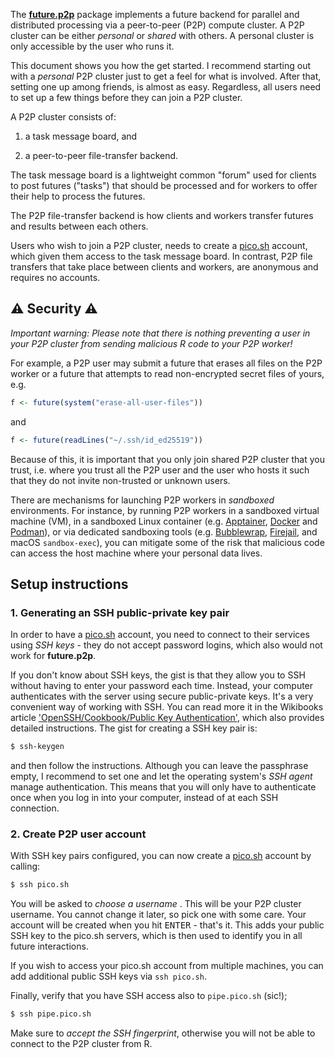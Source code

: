 <!--
%\VignetteIndexEntry{future.p2p: Getting Started}
%\VignetteAuthor{Henrik Bengtsson}
%\VignetteKeyword{R}
%\VignetteKeyword{package}
%\VignetteKeyword{vignette}
%\VignetteKeyword{Rprofile}
%\VignetteKeyword{Renviron}
%\VignetteEngine{future.p2p::selfonly}
-->

The **[future.p2p]** package implements a future backend for parallel
and distributed processing via a peer-to-peer (P2P) compute cluster. A
P2P cluster can be either _personal_ or _shared_ with others. A
personal cluster is only accessible by the user who runs it.

This document shows you how the get started. I recommend starting out
with a _personal_ P2P cluster just to get a feel for what is
involved. After that, setting one up among friends, is almost as
easy. Regardless, all users need to set up a few things before they
can join a P2P cluster.

A P2P cluster consists of:

 1. a task message board, and
 
 2. a peer-to-peer file-transfer backend.

The task message board is a lightweight common "forum" used for
clients to post futures ("tasks") that should be processed and for
workers to offer their help to process the futures.

The P2P file-transfer backend is how clients and workers transfer
futures and results between each others.

Users who wish to join a P2P cluster, needs to create a [pico.sh]
account, which given them access to the task message board. In
contrast, P2P file transfers that take place between clients and
workers, are anonymous and requires no accounts. 


## ⚠️ Security ⚠️

_Important warning: Please note that there is nothing preventing a
user in your P2P cluster from sending malicious R code to your P2P
worker!_

For example, a P2P user may submit a future that erases all files on
the P2P worker or a future that attempts to read non-encrypted secret
files of yours, e.g.

```r
f <- future(system("erase-all-user-files"))
```

and

```r
f <- future(readLines("~/.ssh/id_ed25519"))
```

Because of this, it is important that you only join shared P2P cluster
that you trust, i.e. where you trust all the P2P user and the user who
hosts it such that they do not invite non-trusted or unknown users.

There are mechanisms for launching P2P workers in _sandboxed_
environments. For instance, by running P2P workers in a sandboxed
virtual machine (VM), in a sandboxed Linux container
(e.g. [Apptainer], [Docker] and [Podman]), or via dedicated sandboxing
tools (e.g. [Bubblewrap], [Firejail], and macOS `sandbox-exec`), you
can mitigate some of the risk that malicious code can access the host
machine where your personal data lives.



## Setup instructions

### 1. Generating an SSH public-private key pair

In order to have a [pico.sh] account, you need to connect to their
services using _SSH keys_ - they do not accept password logins, which
also would not work for **future.p2p**.

If you don't know about SSH keys, the gist is that they allow you to
SSH without having to enter your password each time. Instead, your
computer authenticates with the server using secure public-private
keys. It's a very convenient way of working with SSH. You can read
more it in the Wikibooks article ['OpenSSH/Cookbook/Public Key
Authentication'](https://en.wikibooks.org/wiki/OpenSSH%2FCookbook%2FPublic_Key_Authentication),
which also provides detailed instructions. The gist for creating a SSH
key pair is:

```sh
$ ssh-keygen
```

and then follow the instructions. Although you can leave the
passphrase empty, I recommend to set one and let the operating
system's _SSH agent_ manage authentication. This means that you will
only have to authenticate once when you log in into your computer,
instead of at each SSH connection.


### 2. Create P2P user account

With SSH key pairs configured, you can now create a [pico.sh] account
by calling:

```sh
$ ssh pico.sh
```

You will be asked to _choose a username_ . This will be your P2P
cluster username. You cannot change it later, so pick one with some
care. Your account will be created when you hit <kbd>ENTER</kbd> -
that's it. This adds your public SSH key to the pico.sh servers, which
is then used to identify you in all future interactions.

If you wish to access your pico.sh account from multiple machines, you
can add additional public SSH keys via `ssh pico.sh`.

Finally, verify that you have SSH access also to `pipe.pico.sh` (sic!);

```sh
$ ssh pipe.pico.sh
```

Make sure to _accept the SSH fingerprint_, otherwise you will not be
able to connect to the P2P cluster from R.

[pico.sh]: https://pico.sh/
[future.p2p]: https://github.com/futureverse/future.p2p
[Apptainer]: https://apptainer.org/
[Docker]: https://www.docker.com/
[Podman]: https://podman.io/
[Bubblewrap]: https://github.com/containers/bubblewrap
[Firejail]: https://github.com/netblue30/firejail
